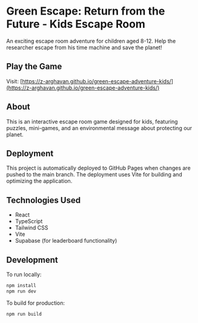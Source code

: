 
# Green Escape: Return from the Future - Kids Escape Room 

An exciting escape room adventure for children aged 8-12. Help the researcher escape from his time machine and save the planet!

## Play the Game

Visit: [https://z-arghavan.github.io/green-escape-adventure-kids/](https://z-arghavan.github.io/green-escape-adventure-kids/)

## About

This is an interactive escape room game designed for kids, featuring puzzles, mini-games, and an environmental message about protecting our planet.

## Deployment

This project is automatically deployed to GitHub Pages when changes are pushed to the main branch. The deployment uses Vite for building and optimizing the application.

## Technologies Used

- React
- TypeScript
- Tailwind CSS
- Vite
- Supabase (for leaderboard functionality)

## Development

To run locally:
```bash
npm install
npm run dev 
```

To build for production:
```bash
npm run build
```
